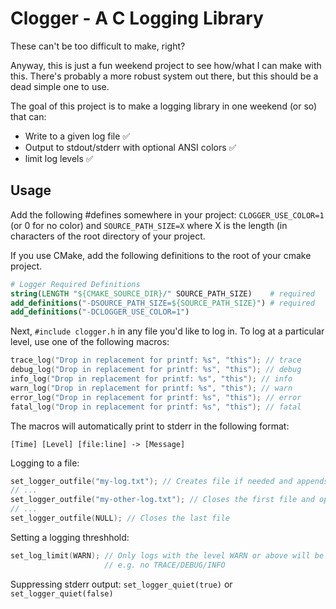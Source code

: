 # Clogger - A C Logging Library
These can't be too difficult to make, right?

Anyway, this is just a fun weekend project to see how/what I can make with this. There's probably a more robust system out there, but this should be a dead simple one to use.

The goal of this project is to make a logging library in one weekend (or so) that can:
* Write to a given log file ✅
* Output to stdout/stderr with optional ANSI colors ✅
* limit log levels ✅

## Usage
Add the following #defines somewhere in your project: `CLOGGER_USE_COLOR=1` (or 0 for no color) and `SOURCE_PATH_SIZE=X` where X is the length (in characters of the root directory of your project. 

If you use CMake, add the following definitions to the root of your cmake project.
```cmake
# Logger Required Definitions
string(LENGTH "${CMAKE_SOURCE_DIR}/" SOURCE_PATH_SIZE)    # required 
add_definitions("-DSOURCE_PATH_SIZE=${SOURCE_PATH_SIZE}") # required
add_definitions("-DCLOGGER_USE_COLOR=1")
```

Next, `#include clogger.h` in any file you'd like to log in. To log at a particular level, use one of the following macros:
```c
trace_log("Drop in replacement for printf: %s", "this"); // trace
debug_log("Drop in replacement for printf: %s", "this"); // debug
info_log("Drop in replacement for printf: %s", "this"); // info
warn_log("Drop in replacement for printf: %s", "this"); // warn
error_log("Drop in replacement for printf: %s", "this"); // error
fatal_log("Drop in replacement for printf: %s", "this"); // fatal
```

The macros will automatically print to stderr in the following format:

`[Time] [Level] [file:line] -> [Message]`

Logging to a file:
```c
set_logger_outfile("my-log.txt"); // Creates file if needed and appends logs
// ...
set_logger_outfile("my-other-log.txt"); // Closes the first file and opens the new one
// ...
set_logger_outfile(NULL); // Closes the last file
```

Setting a logging threshhold:
```c
set_log_limit(WARN); // Only logs with the level WARN or above will be logged, 
                     // e.g. no TRACE/DEBUG/INFO
```

Suppressing stderr output: `set_logger_quiet(true)` or `set_logger_quiet(false)`

